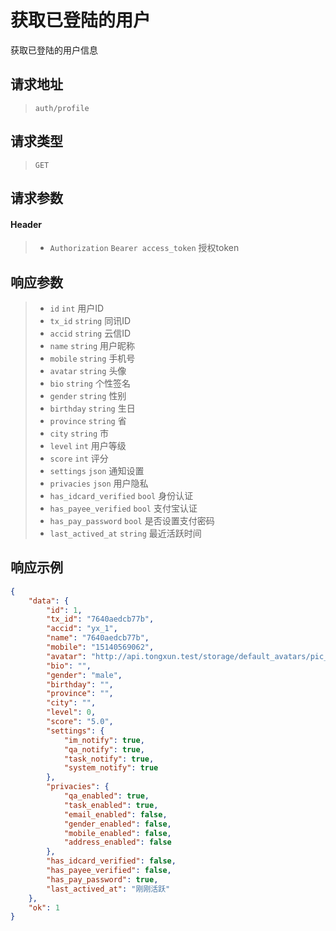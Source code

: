 # 获取已登陆的用户

获取已登陆的用户信息

## 请求地址

> `auth/profile`

## 请求类型

> `GET`

## 请求参数

#### Header

> - `Authorization` `Bearer access_token` 授权token

## 响应参数

> - `id` `int` 用户ID
> - `tx_id` `string` 同讯ID
> - `accid` `string` 云信ID
> - `name` `string` 用户昵称
> - `mobile` `string` 手机号
> - `avatar` `string` 头像
> - `bio` `string` 个性签名
> - `gender` `string` 性别
> - `birthday` `string` 生日
> - `province` `string` 省
> - `city` `string` 市
> - `level` `int` 用户等级
> - `score` `int` 评分
> - `settings` `json` 通知设置
> - `privacies` `json` 用户隐私
> - `has_idcard_verified` `bool` 身份认证
> - `has_payee_verified` `bool` 支付宝认证
> - `has_pay_password` `bool` 是否设置支付密码
> - `last_actived_at` `string` 最近活跃时间

## 响应示例

```json
{
    "data": {
        "id": 1,
        "tx_id": "7640aedcb77b",
        "accid": "yx_1",
        "name": "7640aedcb77b",
        "mobile": "15140569062",
        "avatar": "http://api.tongxun.test/storage/default_avatars/pic_020.jpg",
        "bio": "",
        "gender": "male",
        "birthday": "",
        "province": "",
        "city": "",
        "level": 0,
        "score": "5.0",
        "settings": {
            "im_notify": true,
            "qa_notify": true,
            "task_notify": true,
            "system_notify": true
        },
        "privacies": {
            "qa_enabled": true,
            "task_enabled": true,
            "email_enabled": false,
            "gender_enabled": false,
            "mobile_enabled": false,
            "address_enabled": false
        },
        "has_idcard_verified": false,
        "has_payee_verified": false,
        "has_pay_password": true,
        "last_actived_at": "刚刚活跃" 
    },
    "ok": 1
}
```